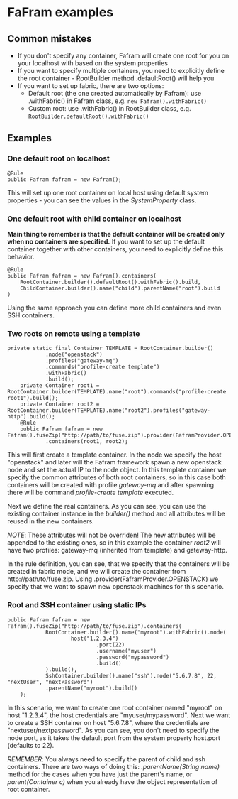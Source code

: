 # FaFram examples

## Common mistakes

* If you don't specify any container, Fafram will create one root for you on your localhost with based on the system properties
* If you want to specify multiple containers, you need to explicitly define the root container - RootBuilder method .defaultRoot() will help you
* If you want to set up fabric, there are two options:
  * Default root (the one created automatically by Fafram): use .withFabric() in Fafram class, e.g. `new Fafram().withFabric()`
  * Custom root: use .withFabric() in RootBuilder class, e.g. `RootBuilder.defaultRoot().withFabric()`

## Examples

### One default root on localhost

```
@Rule
public Fafram fafram = new Fafram();
```

This will set up one root container on local host using default system properties - you can see the values in the *SystemProperty* class.

### One default root with child container on localhost

**Main thing to remember is that the default container will be created only when no containers are specified.** If you want to set up the default
container together with other containers, you need to explicitly define this behavior.

```
@Rule
public Fafram fafram = new Fafram().containers(
	RootContainer.builder().defaultRoot().withFabric().build,
	ChildContainer.builder().name("child").parentName("root").build
)
```

Using the same approach you can define more child containers and even SSH containers.

### Two roots on remote using a template

```
private static final Container TEMPLATE = RootContainer.builder()
			.node("openstack")
			.profiles("gateway-mq")
			.commands("profile-create template")
			.withFabric()
			.build();
	private Container root1 = RootContainer.builder(TEMPLATE).name("root").commands("profile-create root1").build();
	private Container root2 = RootContainer.builder(TEMPLATE).name("root2").profiles("gateway-http").build();
	@Rule
	public Fafram fafram = new Fafram().fuseZip("http://path/to/fuse.zip").provider(FaframProvider.OPENSTACK)
			.containers(root1, root2);
```

This will first create a template container. In the node we specify the host "openstack" and later will the Fafram framework spawn a new openstack
node and set the actual IP to the node object. In this template container we specify the common attributes of both root containers, so in this case
both containers will be created with profile _gateway-mq_ and after spawning there will be command _profile-create template_ executed.

Next we define the real containers. As you can see, you can use the existing container instance in the _builder()_ method and all attributes will
be reused in the new containers. 

*NOTE*: These attributes will not be overriden! The new attributes will be appended to the existing ones, so in this example the container _root2_
will have two profiles: gateway-mq (inherited from template) and gateway-http.

In the rule definition, you can see, that we specify that the containers will be created in fabric mode, and we will create the container from
http://path/to/fuse.zip. Using .provider(FaframProvider.OPENSTACK) we specify that we want to spawn new openstack machines for this scenario.

### Root and SSH container using static IPs

```
public Fafram fafram = new Fafram().fuseZip("http://path/to/fuse.zip").containers(
			RootContainer.builder().name("myroot").withFabric().node(
					host("1.2.3.4")
							.port(22)
							.username("myuser")
							.password("mypassword")
							.build()
			).build(),
			SshContainer.builder().name("ssh").node("5.6.7.8", 22, "nextUser", "nextPassword")
			.parentName("myroot").build()
	);
```

In this scenario, we want to create one root container named "myroot" on host "1.2.3.4", the host credentials are "myuser/mypassword". Next we want
to create a SSH container on host "5.6.7.8", where the credentials are "nextuser/nextpassword". As you can see, you don't need to specify the node
port, as it takes the default port from the system property host.port (defaults to 22).

*REMEMBER*: You always need to specify the parent of child and ssh containers. There are two ways of doing this: _.parentName(String name)_ method
for the cases when you have just the parent's name, or _parent(Container c)_ when you already have the object representation of root container.
